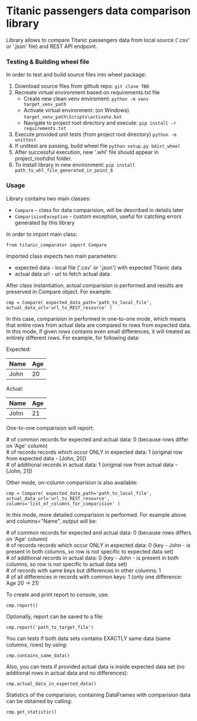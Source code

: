# Titanic passengers data comparison library

Library allows to compare Titanic passengers data from local source ('.csv' or '.json' file) and REST API endpoint.

### Testing & Building wheel file

In order to test and build source files into wheel package:
1. Download source files from github repo:
`git clone TBD`
2. Recreate virtual environment based on requirements.txt file
    * Create new clean venv enviroment:
    `python -m venv target_venv_path`
    * Activate virtual environment:
    (on Windows) `target_venv_path\Scripts\activate.bat`
    * Navigate to project root directory and execute:
    `pip install -r requirements.txt`
3. Execute provided unit tests (from project root directory)
`python -m unittest`
4. If unittest are passing, build wheel file
`python setup.py bdist_wheel`
5. After successful execution, new '.whl' file should appear in project_root\dist folder.
6. To install library in new environment:
`pip install path_to_whl_file_generated_in_point_6` 

### Usage
Library contains two main classes:
* `Compare` - class for data comparision, will be described in details later
* `ComparisionException` - custom exception, useful for catching errors generated by this library

In order to import main class:

`from titanic_comparator import Compare`

Imported class expects two main parameters:
- expected data - local file ('.csv' or '.json') with expected Titanic data
- actual data url - url to fetch actual data

After class instantiation, actual comparision is performed and results are preserved
in Compare object. For example:

`cmp = Compare(
    expected_data_path='path_to_local_file',
    actual_data_url='url_to_REST_resource'
)`

In this case, comparision in performed in one-to-one mode, which means that entire
rows from actual data are compared to rows from expected data. In this mode, if given rows
contains even small differences, it will treated as entirely different rows. For example, for
following data:

Expected:

Name | Age
--- | ---
John | 20

Actual:

Name | Age
--- | ----
John | 21

One-to-one comparision will report:

\# of common records for expected and actual data: 0 (because rows differ on 'Age' column)\
\# of records records which occur ONLY in expected data: 1 (original row from expected data - [John, 20])\
\# of additional records in actual data: 1 (original row from actual data - [John, 21])  

Other mode, on-column comparision is also available:

`
cmp = Compare(
    expected_data_path='path_to_local_file',
    actual_data_url='url_to_REST_resource',
    columns='list_of_columns_for_comparision'
)
`

In this mode, more detailed comparision is performed. For example above and columns="Name", output will be:

\# of common records for expected and actual data: 0 (because rows differs on 'Age' column)\
\# of records records which occur ONLY in expected data: 0 (key - John - is present in both columns, so row is not
specific to expected data set)\
\# of additional records in actual data: 0 (key - John - is present in both columns, so row is not
specific to actual data set)\
\# of records with same keys but differences in other columns: 1\
\# of all differences in records with common keys: 1 (only one difference: Age 20 -> 21)  

To create and print report to console, use:

`
cmp.report()
`

Optionally, report can be saved to a file:

`
cmp.report('path_to_target_file')
`

You can tests if both data sets contains EXACTLY same data (same columns, rows) by using:

`
cmp.contains_same_data()
`

Also, you can tests if provided actual data is inside expected data set (no additional rows in actual data and
no differences):

`
cmp.actual_data_in_expected_data()
`

Statistics of the comparision, containing DataFrames with comparision data can be obtained by calling:

`
cmp.get_statistic()
`